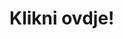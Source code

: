 <html>
<head>
  <title>Igra</title>
  <meta charset="UTF-8">
        <meta name="viewport content=width=device, initial-scale=1,0">
        <meta http-eyuiv="X-UA-Compatible" content="ie=edge">
        <title>Document</title>
<style>
.container {
  width: 70%;
  margin: auto;
  text-align: center;
}

.dice {
  text-align: center;
  display: inline-block;

}

body {
  background-color: #7e697e;
}

h1 {
  margin: 30px;
  font-family: 'Britannic Bold', cursive;
  text-shadow: 3px 0 #232931;
  font-size: 8rem;
  color: #fbe1f8;
  text-align: center;
}

p {
  font-size: 2rem;
  color: #fbe1f8;
  font-family: 'Britannic Bold', cursive;
}

img {
  width: 80%;
}

footer {
  margin-top: 5%;
  color: #fbe1f8;
  text-align: center;
  font-family: 'Britannic Bold', cursive;

}
</style>
</head>
<body>
  
 <h1>Klikni ovdje!</h1> 
 <script>
function rollSingleDice()
{
    return Math.floor(Math.random()*6+1);
}

//Make the rollDice function roll dice,
//check for doubles, and return the
//total score achieved by all rolls
function rollDice(player) {
var score = 0;
var roll1; var roll2;
var playerScore;
    do {
        roll1 = rollSingleDice();
        roll2 = rollSingleDice();
        score = roll1 + roll2;
        player.addToScore(score);
        playerScore = player.getScore();
        console.log("Roll 1: " + roll1 + " Roll 2: " + roll2 + " Total Score: " + playerScore);
       
        if (roll1 == roll2) {
            if (roll1 === 1) {
                console.log("Snake Eyes!");
                return true;
            } else {
                console.log("Congrats! Double Thrown!");
            }
        }
    } while (roll1 === roll2);
    return false;
}


function Player(name) {
  this.name = name;
  var score = 0; // this is a private attribute
  this.addToScore = function(points) {
    score = score + points;
  };
  this.getScore = function() {
    return score;
  };
}

var player1 = new Player("Bobby");
var snakeEyes = false;
while(snakeEyes === false) {
    snakeEyes = rollDice(player1);
}
</script>
</body>
</html>
